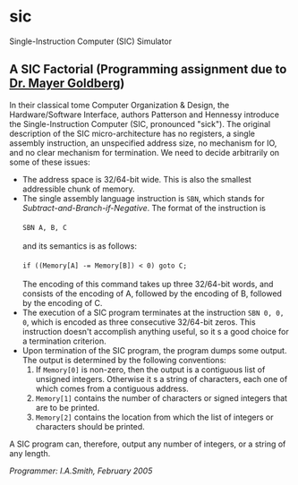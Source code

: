 sic
===

Single-Instruction Computer (SIC) Simulator

A SIC Factorial (Programming assignment due to [Dr. Mayer Goldberg](http://www.little-lisper.org))
------------------------------------------------------------------
In their classical tome Computer Organization & Design, the 
Hardware/Software Interface, authors Patterson and Hennessy introduce the 
Single-Instruction Computer (SIC, pronounced "sick"). The original 
description of the SIC micro-architecture has no registers, a single 
assembly instruction, an unspecified address size, no mechanism for IO, and 
no clear mechanism for termination. We need to decide arbitrarily on some 
of these issues:
- The address space is 32/64-bit wide. This is also the smallest addressible 
  chunk of memory.
- The single assembly language instruction is `SBN`, which stands for 
  *Subtract-and-Branch-if-Negative*. The format of the instruction is<br>
  <br>
      `SBN A, B, C`<br>
  <br>
  and its semantics is as follows:<br>
  <br>
      `if ((Memory[A] -= Memory[B]) < 0) goto C;`<br>
  <br>
  The encoding of this command takes up three 32/64-bit words, and consists of 
  the encoding of A, followed by the encoding of B, followed by the 
  encoding of C.
- The execution of a SIC program terminates at the instruction 
  `SBN 0, 0, 0`, which is encoded as three consecutive 32/64-bit zeros. This 
  instruction doesn't accomplish anything useful, so it s a good choice for 
  a termination criterion.
- Upon termination of the SIC program, the program dumps some output. The 
  output is determined by the following conventions:
  1. If `Memory[0]` is non-zero, then the output is a contiguous list of 
     unsigned integers. Otherwise it s a string of characters, each one of 
     which comes from a contiguous address.
  2. `Memory[1]` contains the number of characters or signed integers that 
     are to be printed.
  3. `Memory[2]` contains the location from which the list of integers or 
     characters should be printed.
     
A SIC program can, therefore, output any number of integers, or a string of 
any length.

*Programmer: I.A.Smith, February 2005*

